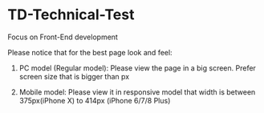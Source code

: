 # TD-Technical-Test
Focus on Front-End development

Please notice that for the best page look and feel:

  1. PC model (Regular model): Please view the page in a big screen. Prefer screen size that is bigger than px

  2. Mobile model: Please view it in responsive model that width is between 375px(iPhone X) to 414px (iPhone 6/7/8 Plus)
